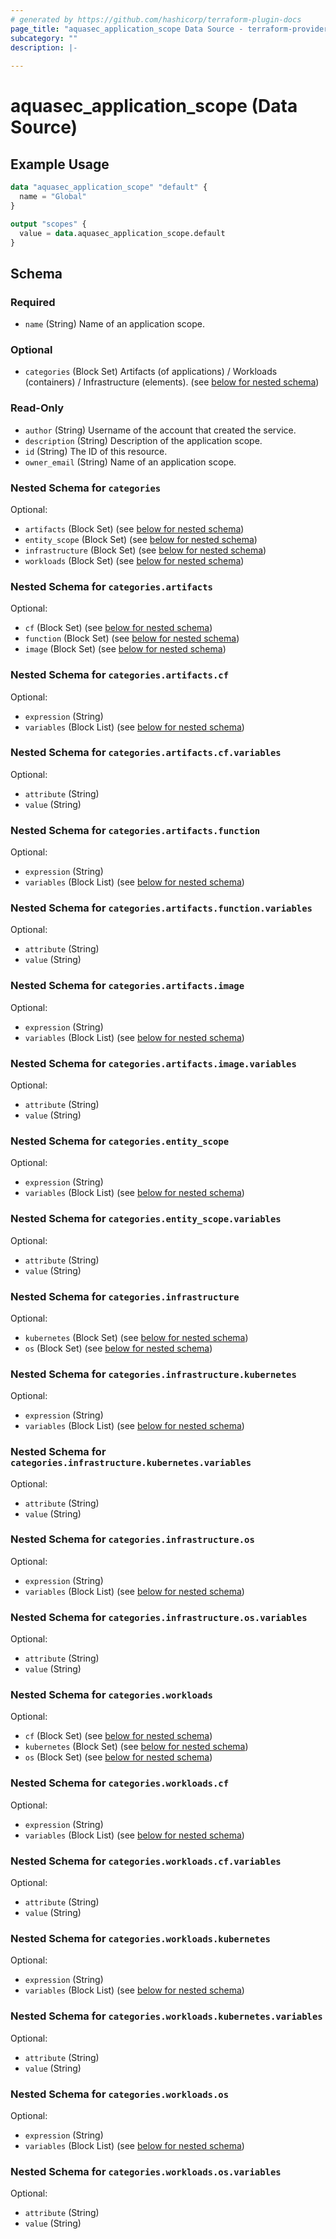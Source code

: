 ```yaml
---
# generated by https://github.com/hashicorp/terraform-plugin-docs
page_title: "aquasec_application_scope Data Source - terraform-provider-aquasec"
subcategory: ""
description: |-
  
---
```


# aquasec_application_scope (Data Source)



## Example Usage

```terraform
data "aquasec_application_scope" "default" {
  name = "Global"
}

output "scopes" {
  value = data.aquasec_application_scope.default
}
```

<!-- schema generated by tfplugindocs -->
## Schema

### Required

- `name` (String) Name of an application scope.

### Optional

- `categories` (Block Set) Artifacts (of applications) / Workloads (containers) / Infrastructure (elements). (see [below for nested schema](#nestedblock--categories))

### Read-Only

- `author` (String) Username of the account that created the service.
- `description` (String) Description of the application scope.
- `id` (String) The ID of this resource.
- `owner_email` (String) Name of an application scope.

<a id="nestedblock--categories"></a>
### Nested Schema for `categories`

Optional:

- `artifacts` (Block Set) (see [below for nested schema](#nestedblock--categories--artifacts))
- `entity_scope` (Block Set) (see [below for nested schema](#nestedblock--categories--entity_scope))
- `infrastructure` (Block Set) (see [below for nested schema](#nestedblock--categories--infrastructure))
- `workloads` (Block Set) (see [below for nested schema](#nestedblock--categories--workloads))

<a id="nestedblock--categories--artifacts"></a>
### Nested Schema for `categories.artifacts`

Optional:

- `cf` (Block Set) (see [below for nested schema](#nestedblock--categories--artifacts--cf))
- `function` (Block Set) (see [below for nested schema](#nestedblock--categories--artifacts--function))
- `image` (Block Set) (see [below for nested schema](#nestedblock--categories--artifacts--image))

<a id="nestedblock--categories--artifacts--cf"></a>
### Nested Schema for `categories.artifacts.cf`

Optional:

- `expression` (String)
- `variables` (Block List) (see [below for nested schema](#nestedblock--categories--artifacts--cf--variables))

<a id="nestedblock--categories--artifacts--cf--variables"></a>
### Nested Schema for `categories.artifacts.cf.variables`

Optional:

- `attribute` (String)
- `value` (String)



<a id="nestedblock--categories--artifacts--function"></a>
### Nested Schema for `categories.artifacts.function`

Optional:

- `expression` (String)
- `variables` (Block List) (see [below for nested schema](#nestedblock--categories--artifacts--function--variables))

<a id="nestedblock--categories--artifacts--function--variables"></a>
### Nested Schema for `categories.artifacts.function.variables`

Optional:

- `attribute` (String)
- `value` (String)



<a id="nestedblock--categories--artifacts--image"></a>
### Nested Schema for `categories.artifacts.image`

Optional:

- `expression` (String)
- `variables` (Block List) (see [below for nested schema](#nestedblock--categories--artifacts--image--variables))

<a id="nestedblock--categories--artifacts--image--variables"></a>
### Nested Schema for `categories.artifacts.image.variables`

Optional:

- `attribute` (String)
- `value` (String)




<a id="nestedblock--categories--entity_scope"></a>
### Nested Schema for `categories.entity_scope`

Optional:

- `expression` (String)
- `variables` (Block List) (see [below for nested schema](#nestedblock--categories--entity_scope--variables))

<a id="nestedblock--categories--entity_scope--variables"></a>
### Nested Schema for `categories.entity_scope.variables`

Optional:

- `attribute` (String)
- `value` (String)



<a id="nestedblock--categories--infrastructure"></a>
### Nested Schema for `categories.infrastructure`

Optional:

- `kubernetes` (Block Set) (see [below for nested schema](#nestedblock--categories--infrastructure--kubernetes))
- `os` (Block Set) (see [below for nested schema](#nestedblock--categories--infrastructure--os))

<a id="nestedblock--categories--infrastructure--kubernetes"></a>
### Nested Schema for `categories.infrastructure.kubernetes`

Optional:

- `expression` (String)
- `variables` (Block List) (see [below for nested schema](#nestedblock--categories--infrastructure--kubernetes--variables))

<a id="nestedblock--categories--infrastructure--kubernetes--variables"></a>
### Nested Schema for `categories.infrastructure.kubernetes.variables`

Optional:

- `attribute` (String)
- `value` (String)



<a id="nestedblock--categories--infrastructure--os"></a>
### Nested Schema for `categories.infrastructure.os`

Optional:

- `expression` (String)
- `variables` (Block List) (see [below for nested schema](#nestedblock--categories--infrastructure--os--variables))

<a id="nestedblock--categories--infrastructure--os--variables"></a>
### Nested Schema for `categories.infrastructure.os.variables`

Optional:

- `attribute` (String)
- `value` (String)




<a id="nestedblock--categories--workloads"></a>
### Nested Schema for `categories.workloads`

Optional:

- `cf` (Block Set) (see [below for nested schema](#nestedblock--categories--workloads--cf))
- `kubernetes` (Block Set) (see [below for nested schema](#nestedblock--categories--workloads--kubernetes))
- `os` (Block Set) (see [below for nested schema](#nestedblock--categories--workloads--os))

<a id="nestedblock--categories--workloads--cf"></a>
### Nested Schema for `categories.workloads.cf`

Optional:

- `expression` (String)
- `variables` (Block List) (see [below for nested schema](#nestedblock--categories--workloads--cf--variables))

<a id="nestedblock--categories--workloads--cf--variables"></a>
### Nested Schema for `categories.workloads.cf.variables`

Optional:

- `attribute` (String)
- `value` (String)



<a id="nestedblock--categories--workloads--kubernetes"></a>
### Nested Schema for `categories.workloads.kubernetes`

Optional:

- `expression` (String)
- `variables` (Block List) (see [below for nested schema](#nestedblock--categories--workloads--kubernetes--variables))

<a id="nestedblock--categories--workloads--kubernetes--variables"></a>
### Nested Schema for `categories.workloads.kubernetes.variables`

Optional:

- `attribute` (String)
- `value` (String)



<a id="nestedblock--categories--workloads--os"></a>
### Nested Schema for `categories.workloads.os`

Optional:

- `expression` (String)
- `variables` (Block List) (see [below for nested schema](#nestedblock--categories--workloads--os--variables))

<a id="nestedblock--categories--workloads--os--variables"></a>
### Nested Schema for `categories.workloads.os.variables`

Optional:

- `attribute` (String)
- `value` (String)
